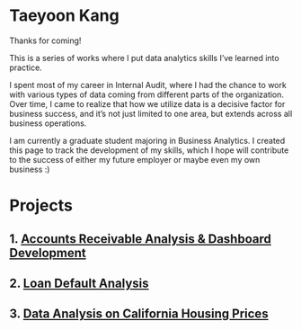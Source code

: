 # Taeyoon Kang

Thanks for coming!

This is a series of works where I put data analytics skills I’ve learned into practice. 

I spent most of my career in Internal Audit, where I had the chance to work with various types of data coming from different parts of the organization. Over time, I came to realize that how we utilize data is a decisive factor for business success, and it’s not just limited to one area, but extends across all business operations.

I am currently a graduate student majoring in Business Analytics. I created this page to track the development of my skills, which I hope will contribute to the success of either my future employer or maybe even my own business :)





# Projects
## 1. [Accounts Receivable Analysis & Dashboard Development](https://tykang0514.github.io/WorkNotes/AR/report/AR)
## 2. [Loan Default Analysis](https://tykang0514.github.io/WorkNotes/loanDefault/report/report)
## 3. [Data Analysis on California Housing Prices](https://tykang0514.github.io/WorkNotes/caliH/report/report)

